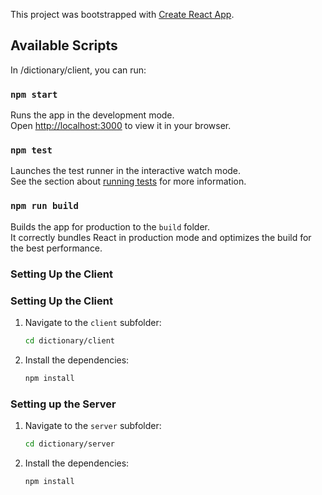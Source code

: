 This project was bootstrapped with [Create React App](https://github.com/facebook/create-react-app).

## Available Scripts

In /dictionary/client, you can run:

### `npm start`

Runs the app in the development mode.\
Open [http://localhost:3000](http://localhost:3000) to view it in your browser.

### `npm test`

Launches the test runner in the interactive watch mode.\
See the section about [running tests](https://facebook.github.io/create-react-app/docs/running-tests) for more information.

### `npm run build`

Builds the app for production to the `build` folder.\
It correctly bundles React in production mode and optimizes the build for the best performance.

### Setting Up the Client

### Setting Up the Client

1. Navigate to the `client` subfolder:
   ```bash
   cd dictionary/client

2. Install the dependencies:
   ```bash
   npm install

### Setting up the Server
1. Navigate to the `server` subfolder:
   ```bash
   cd dictionary/server

2. Install the dependencies:
   ```bash
   npm install
